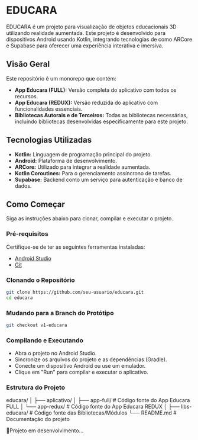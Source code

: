 # EDUCARA

EDUCARA é um projeto para visualização de objetos educacionais 3D utilizando realidade aumentada. Este projeto é desenvolvido para dispositivos Android usando Kotlin, integrando tecnologias de como ARCore e Supabase para oferecer uma experiência interativa e imersiva.

## Visão Geral

Este repositório é um monorepo que contém:

- **App Educara (FULL):** Versão completa do aplicativo com todos os recursos.
- **App Educara (REDUX):** Versão reduzida do aplicativo com funcionalidades essenciais.
- **Bibliotecas Autorais e de Terceiros:** Todas as bibliotecas necessárias, incluindo bibliotecas desenvolvidas especificamente para este projeto.

## Tecnologias Utilizadas

- **Kotlin:** Linguagem de programação principal do projeto.
- **Android:** Plataforma de desenvolvimento.
- **ARCore:** Utilizado para integrar a realidade aumentada.
- **Kotlin Coroutines:** Para o gerenciamento assíncrono de tarefas.
- **Supabase:** Backend como um serviço para autenticação e banco de dados.

## Como Começar

Siga as instruções abaixo para clonar, compilar e executar o projeto.

### Pré-requisitos

Certifique-se de ter as seguintes ferramentas instaladas:

- [Android Studio](https://developer.android.com/studio)
- [Git](https://git-scm.com/)

### Clonando o Repositório

```bash
git clone https://github.com/seu-usuario/educara.git
cd educara
```
### Mudando para a Branch do Protótipo
```bash
git checkout v1-educara
```

### Compilando e Executando
- Abra o projeto no Android Studio.
- Sincronize os arquivos do projeto e as dependências (Gradle).
- Conecte um dispositivo Android ou use um emulador.
- Clique em "Run" para compilar e executar o aplicativo.

### Estrutura do Projeto
educara/
│
├── aplicativo/
│   ├── app-full/      # Código fonte do App Educara FULL
│   └── app-redux/     # Código fonte do App Educara REDUX
│
├── libs-educara/      # Código fonte das Bibliotecas/Módulos
└── README.md          # Documentação do projeto

🚧Projeto em desenvolvimento...


